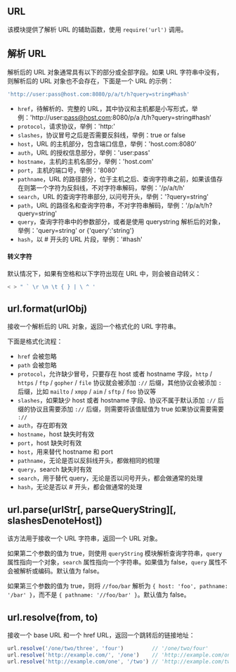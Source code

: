 ## URL

该模块提供了解析 URL 的辅助函数，使用 `require('url')` 调用。

## 解析 URL

解析后的 URL 对象通常具有以下的部分或全部字段。如果 URL 字符串中没有，则解析后的 URL 对象也不会存在，下面是一个 URL 的示例：

```js
'http://user:pass@host.com:8080/p/a/t/h?query=string#hash'
```

- `href`，待解析的、完整的 URL，其中协议和主机都是小写形式，举例：'http://user:pass@host.com:8080/p/a /t/h?query=string#hash’
- `protocol`，请求协议，举例：'http:'
- `slashes`，协议冒号之后是否需要反斜线，举例：true or false
- `host`，URL 的主机部分，包含端口信息，举例：'host.com:8080'
- `auth`，URL 的授权信息部分，举例：'user:pass'
- `hostname`，主机的主机名部分，举例：'host.com'
- `port`，主机的端口号，举例：'8080'
- `pathname`，URL 的路径部分，位于主机之后、查询字符串之前，如果该值存在则第一个字符为反斜线，不对字符串解码，举例：'/p/a/t/h'
- `search`，URL 的查询字符串部分, 以问号开头，举例：'?query=string'
- `path`，URL 的路径名和查询字符串，不对字符串解码，举例：'/p/a/t/h?query=string'
- `query`，查询字符串中的参数部分，或者是使用 querystring 解析后的对象，举例：'query=string' or {'query':'string'}
- `hash`，以 # 开头的 URL 片段，举例：'#hash'

#### 转义字符

默认情况下，如果有空格和以下字符出现在 URL 中，则会被自动转义：

```js
< > " ` \r \n \t { } | \ ^ '
```

## url.format(urlObj)

接收一个解析后的 URL 对象，返回一个格式化的 URL 字符串。

下面是格式化流程：

- `href` 会被忽略
- `path` 会被忽略
- `protocol`，允许缺少冒号，只要存在 host 或者 hostname 字段，`http` / `https` / `ftp` / `gopher` / `file` 协议就会被添加 `://` 后缀，其他协议会被添加 `:` 后缀，比如 `mailto` / `xmpp` / `aim` / `sftp` / `foo` 协议等
- `slashes`，如果缺少 host 或者 hostname 字段、协议不属于默认添加 `://` 后缀的协议且需要添加 `://` 后缀，则需要将该值赋值为 true 如果协议需要需要 `://`
- `auth`，存在即有效
- `hostname`，host 缺失时有效
- `port`，host 缺失时有效
- `host`，用来替代 hostname 和 port
- `pathname`，无论是否以反斜线开头，都做相同的梳理
- `query`，search 缺失时有效
- `search`，用于替代 query，无论是否以问号开头，都会做通常的处理
- `hash`，无论是否以 # 开头，都会做通常的处理

## url.parse(urlStr[, parseQueryString][, slashesDenoteHost])

该方法用于接收一个 URL 字符串，返回一个 URL 对象。

如果第二个参数的值为 true，则使用 `queryString` 模块解析查询字符串，`query` 属性指向一个对象，`search` 属性指向一个字符串。如果值为 false，`query` 属性不会被解析或编码。默认值为 false。

如果第三个参数的值为 true，则将 `//foo/bar` 解析为 `{ host: 'foo', pathname: '/bar' }`，而不是 `{ pathname: '//foo/bar' }`。默认值为 false。

## url.resolve(from, to)

接收一个 base URL 和一个 href URL，返回一个跳转后的链接地址：

```js
url.resolve('/one/two/three', 'four')         // '/one/two/four'
url.resolve('http://example.com/', '/one')    // 'http://example.com/one'
url.resolve('http://example.com/one', '/two') // 'http://example.com/two'
```

<style>
.s {
    margin: 1.5rem 0;
    padding: 10px 20px;
    color: white;
    border-radius: 5px;
}
.s:before {
    display: block;
    font-size: 2rem;
    font-weight: 900;
}
.s0 {
    background-color: #C04848;
}
.s0:before {
    content: "接口稳定性: 0 - 已过时";
}
.s1 {
    background-color: #F07241;
}
.s1:before {
    content: "接口稳定性: 1 - 实验中";
}
.s2 {
    background-color: #457D97;
}
.s2:before {
    content: "接口稳定性: 2 - 稳定";
}
.s3 {
    background-color: #14C3A2;
}
.s3:before {
    content: "接口稳定性: 3 - 已锁定";
}
</style>